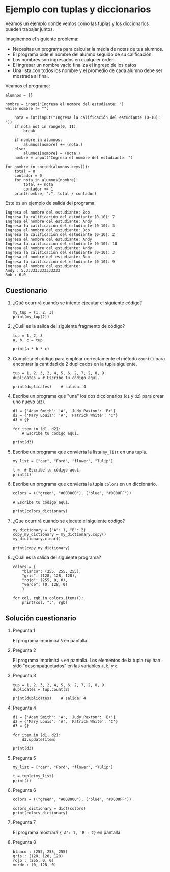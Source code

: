 # Ejemplo con tuplas y diccionarios

Veamos un ejemplo donde vemos como las tuplas y los diccionarios pueden trabajar juntos.

Imaginemos el siguiente problema:

* Necesitas un programa para calcular la media de notas de tus alumnos.
* El programa pide el nombre del alumno seguido de su calificación.
* Los nombres son ingresados en cualquier orden.
* El ingresar un nombre vacío finaliza el ingreso de los datos 
* Una lista con todos los nombre y el promedio de cada alumno debe ser mostrada al final.

Veamos el programa:

```
alumnos = {}

nombre = input("Ingresa el nombre del estudiante: ")
while nombre != "":

    nota = int(input("Ingresa la calificación del estudiante (0-10): "))
    if nota not in range(0, 11):
	    break
    
    if nombre in alumnos:
        alumnos[nombre] += (nota,)
    else:
        alumnos[nombre] = (nota,)
    nombre = input("Ingresa el nombre del estudiante: ")
        
for nombre in sorted(alumnos.keys()):
    total = 0
    contador = 0
    for nota in alumnos[nombre]:
        total += nota
        contador += 1
    print(nombre, ":", total / contador)
```


Este es un ejemplo de salida del programa:

```
Ingresa el nombre del estudiante: Bob
Ingresa la calificación del estudiante (0-10): 7
Ingresa el nombre del estudiante: Andy
Ingresa la calificación del estudiante (0-10): 3
Ingresa el nombre del estudiante: Bob
Ingresa la calificación del estudiante (0-10): 2
Ingresa el nombre del estudiante: Andy
Ingresa la calificación del estudiante (0-10): 10
Ingresa el nombre del estudiante: Andy
Ingresa la calificación del estudiante (0-10): 3
Ingresa el nombre del estudiante: Bob
Ingresa la calificación del estudiante (0-10): 9
Ingresa el nombre del estudiante:
Andy : 5.333333333333333
Bob : 6.0
```

## Cuestionario

1. ¿Qué ocurrirá cuando se intente ejecutar el siguiente código?

    ```
    my_tup = (1, 2, 3)
    print(my_tup[2])
    ```

2. ¿Cuál es la salida del siguiente fragmento de código?

    ```
    tup = 1, 2, 3
    a, b, c = tup

    print(a * b * c)
    ```

3. Completa el código para emplear correctamente el método `count()` para encontrar la cantidad de 2 duplicados en la tupla 
siguiente.

    ```
    tup = 1, 2, 3, 2, 4, 5, 6, 2, 7, 2, 8, 9
    duplicates = # Escribe tu código aquí.

    print(duplicates)    # salida: 4
    ```

4. Escribe un programa que "una" los dos diccionarios (`d1` y `d2`) para crear uno nuevo (`d3`).

    ```
    d1 = {'Adam Smith': 'A', 'Judy Paxton': 'B+'}
    d2 = {'Mary Louis': 'A', 'Patrick White': 'C'}
    d3 = {}

    for item in (d1, d2):
        # Escribe tu código aquí.

    print(d3)
    ```

5. Escribe un programa que convierta la lista `my_list` en una tupla.

    ```
    my_list = ["car", "Ford", "flower", "Tulip"]

    t =  # Escribe tu código aquí.
    print(t)
    ```

6. Escribe un programa que convierta la tupla `colors` en un diccionario.

    ```
    colors = (("green", "#008000"), ("blue", "#0000FF"))

    # Escribe tu código aquí.

    print(colors_dictionary)
    ```

7. ¿Que ocurrirá cuando se ejecute el siguiente código?

    ```
    my_dictionary = {"A": 1, "B": 2}
    copy_my_dictionary = my_dictionary.copy()
    my_dictionary.clear()

    print(copy_my_dictionary)
    ```

8. ¿Cuál es la salida del siguiente programa?

    ```
    colors = {
        "blanco": (255, 255, 255),
        "gris": (128, 128, 128),
        "rojo": (255, 0, 0),
        "verde": (0, 128, 0)
        }
    
    for col, rgb in colors.items():
        print(col, ":", rgb)
    ```

## Solución cuestionario

1. Pregunta 1

    El programa imprimirá `3` en pantalla. 

2. Pregunta 2

    El programa imprimirá `6` en pantalla. Los elementos de la tupla `tup` han sido "desempaquetados" en las variables `a`, `b`, y `c`.

3. Pregunta 3

    ```
    tup = 1, 2, 3, 2, 4, 5, 6, 2, 7, 2, 8, 9
    duplicates = tup.count(2)

    print(duplicates)    # salida: 4
    ```

4. Pregunta 4

    ```
    d1 = {'Adam Smith': 'A', 'Judy Paxton': 'B+'}
    d2 = {'Mary Louis': 'A', 'Patrick White': 'C'}
    d3 = {}

    for item in (d1, d2):
        d3.update(item)

    print(d3)
    ```

5. Pregunta 5

    ```
    my_list = ["car", "Ford", "flower", "Tulip"]

    t = tuple(my_list)
    print(t)
    ```

6. Pregunta 6

    ```
    colors = (("green", "#008000"), ("blue", "#0000FF"))

    colors_dictionary = dict(colors)
    print(colors_dictionary)
    ```

7. Pregunta 7

    El programa mostrará `{'A': 1, 'B': 2}` en pantalla. 

8. Pregunta 8

    ```
    blanco : (255, 255, 255)
    gris : (128, 128, 128)
    rojo : (255, 0, 0)
    verde : (0, 128, 0)
    ```


